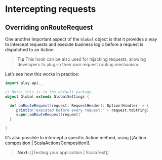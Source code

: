 # Intercepting requests

## Overriding onRouteRequest

One another important aspect of  the ```Global``` object is that it provides a way to intercept requests and execute business logic before a request is dispatched to an Action. 

> **Tip** This hook can be also used for hijacking requests, allowing developers to plug-in their own request routing mechanism. 

Let’s see how this works in practice:

```scala
import play.api._

// Note: this is in the default package.
object Global extends GlobalSettings {

  def onRouteRequest(request: RequestHeader): Option[Handler] = {
     println("executed before every request:" + request.toString)
     super.onRouteRequest(request)
  }

}
```

It’s also possible to intercept a specific Action method, using [[Action composition | ScalaActionsComposition]].


> **Next:** [[Testing your application | ScalaTest]]